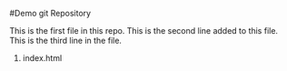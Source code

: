 #Demo git Repository

This is the first file in this repo.
This is the second line added to this file.
This is the third line in the file.
1. index.html
